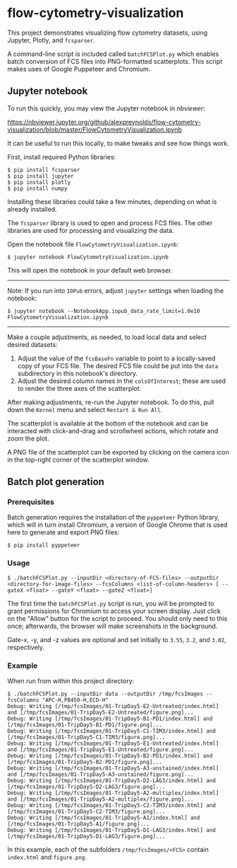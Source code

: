 # flow-cytometry-visualization

This project demonstrates visualizing flow cytometry datasets, using Jupyter, Plotly, and `fcsparser`. 

A command-line script is included called `batchFCSPlot.py` which enables batch conversion of FCS files into PNG-formatted scatterplots. This script makes uses of Google Puppeteer and Chromium.

## Jupyter notebook

To run this quickly, you may view the Jupyter notebook in *nbviewer*:

https://nbviewer.jupyter.org/github/alexpreynolds/flow-cytometry-visualization/blob/master/FlowCytometryVisualization.ipynb

It can be useful to run this locally, to make tweaks and see how things work.

First, install required Python libraries:

```
$ pip install fcsparser
$ pip install jupyter
$ pip install plotly
$ pip install numpy
```

Installing these libraries could take a few minutes, depending on what is already installed.

The `fcsparser` library is used to open and process FCS files. The other libraries are used for processing and visualizing the data.

Open the notebook file `FlowCytometryVisualization.ipynb`:

```
$ jupyter notebook FlowCytometryVisualization.ipynb
```

This will open the notebook in your default web browser.

----
Note: If you run into `IOPub` errors, adjust `jupyter` settings when loading the notebook:

```
$ jupyter notebook --NotebookApp.iopub_data_rate_limit=1.0e10 FlowCytometryVisualization.ipynb
```
----

Make a couple adjustments, as needed, to load local data and select desired datasets:

 1. Adjust the value of the `fcsBaseFn` variable to point to a locally-saved copy of your FCS file. The desired FCS file could be put into the `data` subdirectory in this notebook's directory.
 2. Adjust the desired column names in the `colsOfInterest`; these are used to render the three axes of the scatterplot.

After making adjustments, re-run the Jupyter notebook. To do this, pull down the `Kernel` menu and select `Restart & Run All`.

The scatterplot is available at the bottom of the notebook and can be interacted with click-and-drag and scrollwheel actions, which rotate and zoom the plot. 

A PNG file of the scatterplot can be exported by clicking on the camera icon in the top-right corner of the scatterplot window.

## Batch plot generation

### Prerequisites

Batch generation requires the installation of the `pyppeteer` Python library, which will in turn install Chromium, a version of Google Chrome that is used here to generate and export PNG files:

```
$ pip install pyppeteer
```

### Usage

```
$ ./batchFCSPlot.py --inputDir <directory-of-FCS-files> --outputDir <directory-for-image-files> --fcsColumns <list-of-column-headers> [ --gateX <float> --gateY <float> --gateZ <float>]
```

The first time the `batchFCSPlot.py` script is run, you will be prompted to grant permissions for Chromium to access your screen display. Just click on the "Allow" button for the script to proceed. You should only need to this once; afterwards, the browser will make screenshots in the background.

Gate-x, -y, and -z values are optional and set initially to `3.55`, `3.2`, and `3.02`, respectively.

### Example

When run from within this project directory:

```
$ ./batchFCSPlot.py --inputDir data --outputDir /tmp/fcsImages --fcsColumns "APC-H,PB450-H,ECD-H"
Debug: Writing [/tmp/fcsImages/01-TripDay5-E2-Untreated/index.html] and [/tmp/fcsImages/01-TripDay5-E2-Untreated/figure.png]...
Debug: Writing [/tmp/fcsImages/01-TripDay5-B1-PD1/index.html] and [/tmp/fcsImages/01-TripDay5-B1-PD1/figure.png]...
Debug: Writing [/tmp/fcsImages/01-TripDay5-C1-TIM3/index.html] and [/tmp/fcsImages/01-TripDay5-C1-TIM3/figure.png]...
Debug: Writing [/tmp/fcsImages/01-TripDay5-E1-Untreated/index.html] and [/tmp/fcsImages/01-TripDay5-E1-Untreated/figure.png]...
Debug: Writing [/tmp/fcsImages/01-TripDay5-B2-PD1/index.html] and [/tmp/fcsImages/01-TripDay5-B2-PD1/figure.png]...
Debug: Writing [/tmp/fcsImages/01-TripDay5-A3-unstained/index.html] and [/tmp/fcsImages/01-TripDay5-A3-unstained/figure.png]...
Debug: Writing [/tmp/fcsImages/01-TripDay5-D2-LAG3/index.html] and [/tmp/fcsImages/01-TripDay5-D2-LAG3/figure.png]...
Debug: Writing [/tmp/fcsImages/01-TripDay5-A2-multiplex/index.html] and [/tmp/fcsImages/01-TripDay5-A2-multiplex/figure.png]...
Debug: Writing [/tmp/fcsImages/01-TripDay5-C2-TIM3/index.html] and [/tmp/fcsImages/01-TripDay5-C2-TIM3/figure.png]...
Debug: Writing [/tmp/fcsImages/01-TripDay5-A1/index.html] and [/tmp/fcsImages/01-TripDay5-A1/figure.png]...
Debug: Writing [/tmp/fcsImages/01-TripDay5-D1-LAG3/index.html] and [/tmp/fcsImages/01-TripDay5-D1-LAG3/figure.png]...
```

In this example, each of the subfolders `/tmp/fcsImages/<FCS>` contain `index.html` and `figure.png`.